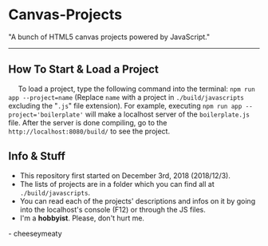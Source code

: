 # Canvas-Projects
"A bunch of HTML5 canvas projects powered by JavaScript."

---

## How To Start & Load a Project
&nbsp;&nbsp;&nbsp;&nbsp;&nbsp;To load a project, type the following command into the terminal: `npm run app --project=name`
(Replace `name` with a project in `./build/javascripts` excluding the "`.js`" file extension).
For example, executing `npm run app --project='boilerplate'` will make a localhost server of the `boilerplate.js` file.
After the server is done compiling, go to the `http://localhost:8080/build/` to see the project.

## Info & Stuff
- This repository first started on December 3rd, 2018 (2018/12/3).
- The lists of projects are in a folder which you can find all at `./build/javascripts`.
- You can read each of the projects' descriptions and infos on it by going into the localhost's console (F12) or through the JS files.
- I'm a **hobbyist**. Please, don't hurt me.

\- cheeseymeaty
